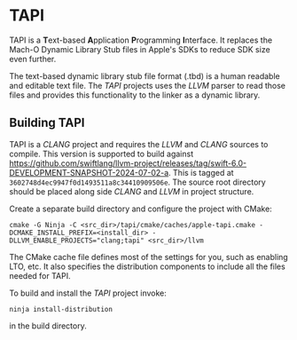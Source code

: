 # TAPI

TAPI is a **T**ext-based **A**pplication **P**rogramming **I**nterface. It
replaces the Mach-O Dynamic Library Stub files in Apple's SDKs to reduce SDK
size even further.

The text-based dynamic library stub file format (.tbd) is a human readable and
editable text file. The _TAPI_ projects uses the _LLVM_ parser to read
those files and provides this functionality to the linker as a dynamic library.


## Building TAPI

TAPI is a _CLANG_ project and requires the _LLVM_ and _CLANG_ sources to
compile. This version is supported to build against <https://github.com/swiftlang/llvm-project/releases/tag/swift-6.0-DEVELOPMENT-SNAPSHOT-2024-07-02-a>. This is tagged at `3602748d4ec9947f0d1493511a8c34410909506e`.
The source root directory should be placed along side _CLANG_ and _LLVM_ in project structure.

Create a separate build directory and configure the project with CMake:

    cmake -G Ninja -C <src_dir>/tapi/cmake/caches/apple-tapi.cmake -DCMAKE_INSTALL_PREFIX=<install_dir> -DLLVM_ENABLE_PROJECTS="clang;tapi" <src_dir>/llvm

The CMake cache file defines most of the settings for you, such as enabling LTO,
etc. It also specifies the distribution components to include all the files
needed for TAPI.

To build and install the _TAPI_ project invoke:

    ninja install-distribution

in the build directory.
